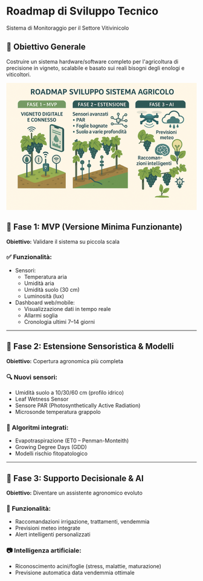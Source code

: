 # Roadmap di Sviluppo Tecnico  
Sistema di Monitoraggio per il Settore Vitivinicolo

## 🎯 Obiettivo Generale
Costruire un sistema hardware/software completo per l'agricoltura di precisione in vigneto, scalabile e basato sui reali bisogni degli enologi e viticoltori.

![Flusso del progetto](./images/roadmap_small.png)

## 🧩 Fase 1: MVP (Versione Minima Funzionante)
**Obiettivo:** Validare il sistema su piccola scala

### ✅ Funzionalità:
- Sensori:
  - Temperatura aria
  - Umidità aria
  - Umidità suolo (30 cm)
  - Luminosità (lux)
- Dashboard web/mobile:
  - Visualizzazione dati in tempo reale
  - Allarmi soglia
  - Cronologia ultimi 7–14 giorni

---

## 🔧 Fase 2: Estensione Sensoristica & Modelli
**Obiettivo:** Copertura agronomica più completa

### 🔍 Nuovi sensori:
- Umidità suolo a 10/30/60 cm (profilo idrico)
- Leaf Wetness Sensor
- Sensore PAR (Photosynthetically Active Radiation)
- Microsonde temperatura grappolo

### 🧠 Algoritmi integrati:
- Evapotraspirazione (ET0 – Penman-Monteith)
- Growing Degree Days (GDD)
- Modelli rischio fitopatologico

---

## 🤖 Fase 3: Supporto Decisionale & AI
**Obiettivo:** Diventare un assistente agronomico evoluto

### 🧠 Funzionalità:
- Raccomandazioni irrigazione, trattamenti, vendemmia
- Previsioni meteo integrate
- Alert intelligenti personalizzati

### 📷 Intelligenza artificiale:
- Riconoscimento acini/foglie (stress, malattie, maturazione)
- Previsione automatica data vendemmia ottimale

